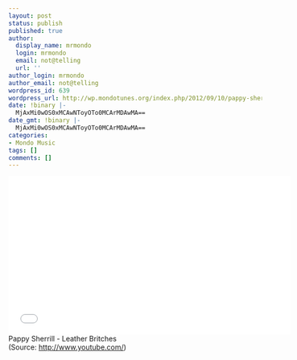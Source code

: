 ```yaml
---
layout: post
status: publish
published: true
author:
  display_name: mrmondo
  login: mrmondo
  email: not@telling
  url: ''
author_login: mrmondo
author_email: not@telling
wordpress_id: 639
wordpress_url: http://wp.mondotunes.org/index.php/2012/09/10/pappy-sherrill-leather-britches/
date: !binary |-
  MjAxMi0wOS0xMCAwNToyOTo0MCArMDAwMA==
date_gmt: !binary |-
  MjAxMi0wOS0xMCAwNToyOTo0MCArMDAwMA==
categories:
- Mondo Music
tags: []
comments: []
---
```

<iframe width="560" height="315" src="//www.youtube.com/embed/NDsHKVNXKhQ" frameborder="0"> </iframe>
Pappy Sherrill - Leather Britches
<div class="attribution">(<span>Source:</span> <a href="http://www.youtube.com/">http://www.youtube.com/</a>)</div>
